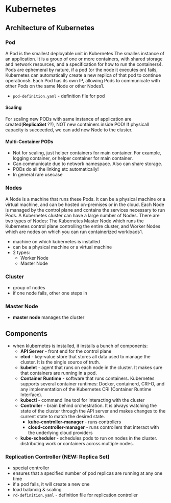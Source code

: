 # Kubernetes

## Architecture of Kubernetes

### Pod

A Pod is the smallest deployable unit in Kubernetes  The smalles instance of an application. It is a group of one or more containers, with shared storage and network resources, and a specification for how to run the containers4. Pods are ephemeral by nature, if a pod (or the node it executes on) fails, Kubernetes can automatically create a new replica of that pod to continue operations5. Each Pod has its own IP, allowing Pods to communicate with other Pods on the same Node or other Nodes1.

- `pod-definition.yaml` - definition file for pod

#### Scaling

For scaling new PODs with same instance of application are created(**ReplicaSet** ??), NOT new containers inside POD! If physicall capacity is succeeded, we can add new Node to the cluster.

#### Multi-Container PODs

- Not for scaling, just helper containers for main container. For example, logging container, or helper container for main container.
- Can communicate due to network namespace. Also can share storage.
- PODs do all the linking etc automatically!
- In general rare usecase

### Nodes

A Node is a machine that runs these Pods. It can be a physical machine or a virtual machine, and can be hosted on-premises or in the cloud. Each Node is managed by the control plane and contains the services necessary to run Pods. A Kubernetes cluster can have a large number of Nodes. There are two types of Nodes: The Kubernetes Master Node which runs the Kubernetes control plane controlling the entire cluster, and Worker Nodes which are nodes on which you can run containerized workloads1.

- machine on which kubernetes is installed
- can be a physical machine or a virtual machine
- 2 types:
  - Worker Node
  - Master Node

### Cluster

- group of nodes
- if one node fails, other one steps in

### Master Node

- **master node** manages the cluster

## Components

- when klubernetes is installed, it installs a bunch of components:
  - **API Server** - front end for the control plane
  - **etcd** - key-value store that stores all data used to manage the cluster. It is the single source of truth.
  - **kubelet** - agent that runs on each node in the cluster. It makes sure that containers are running in a pod.
  - **Container Runtime** - software that runs containers. Kubernetes supports several container runtimes: Docker, containerd, CRI-O, and any implementation of the Kubernetes CRI (Container Runtime Interface).
  - **kubectl** - command line tool for interacting with the cluster
  - **Controller** - brain behind orchestration. It is always watching the state of the cluster through the API server and makes changes to the current state to match the desired state.
    - **kube-controller-manager** - runs controllers
    - **cloud-controller-manager** - runs controllers that interact with the underlying cloud providers
  - **kube-scheduler** - schedules pods to run on nodes in the cluster. distributing work or containers across multiple nodes.

### Replication Controller (NEW: Replica Set)

- special controller
- ensures that a specified number of pod replicas are running at any one time
- if a pod fails, it will create a new one
- load balancig & scaling
- `rd-definition.yaml` - definition file for replication controller
